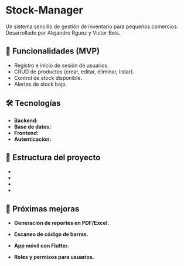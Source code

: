 # Stock-Manager

Un sistema sencillo de gestión de inventario para pequeños comercios.  
Desarrollado por Alejandro Rguez y Victor Beis.

## 🚀 Funcionalidades (MVP)
- Registro e inicio de sesión de usuarios.
- CRUD de productos (crear, editar, eliminar, listar).
- Control de stock disponible.
- Alertas de stock bajo.

## 🛠️ Tecnologías
- **Backend:** 
- **Base de datos:** 
- **Frontend:**
- **Autenticación:**

## 📂 Estructura del proyecto

- 
- 
- 
- 

## 🔮 Próximas mejoras

- **Generación de reportes en PDF/Excel.**

- **Escaneo de código de barras.**

- **App móvil con Flutter.**

- **Roles y permisos para usuarios.**
